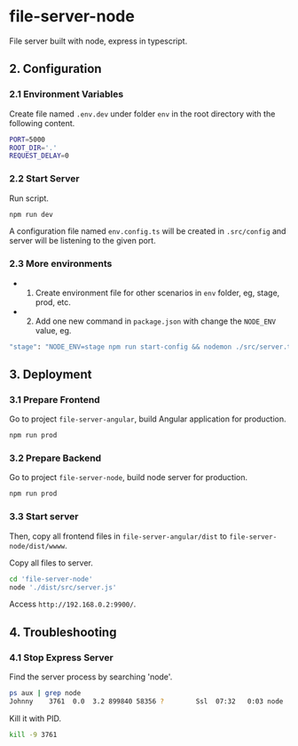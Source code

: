 # file-server-node
File server built with node, express in typescript.

## 2. Configuration
### 2.1 Environment Variables
Create file named `.env.dev` under folder `env` in the root directory with the following content.
```sh
PORT=5000
ROOT_DIR='.'
REQUEST_DELAY=0
```
### 2.2 Start Server
Run script.
```sh
npm run dev
```
A configuration file named `env.config.ts` will be created in `.src/config` and server will be listening to the given port.
### 2.3 More environments
* 1) Create environment file for other scenarios in `env` folder, eg, stage, prod, etc.
* 2) Add one new command in `package.json` with change the `NODE_ENV` value, eg.
```sh
"stage": "NODE_ENV=stage npm run start-config && nodemon ./src/server.ts --ignore ./uploads",
```

## 3. Deployment
### 3.1 Prepare Frontend
Go to project `file-server-angular`, build Angular application for production.
```sh
npm run prod
```
### 3.2 Prepare Backend
Go to project `file-server-node`, build node server for production.
```sh
npm run prod
```
### 3.3 Start server
Then, copy all frontend files in `file-server-angular/dist` to `file-server-node/dist/wwww`.

Copy all files to server.
```sh
cd 'file-server-node'
node './dist/src/server.js'
```
Access `http://192.168.0.2:9900/`.

## 4. Troubleshooting
### 4.1 Stop Express Server
Find the server process by searching 'node'.
```sh
ps aux | grep node
Johnny    3761  0.0  3.2 899840 58356 ?        Ssl  07:32   0:03 node ./dist/src/server.js
```
Kill it with PID.
```sh
kill -9 3761
```